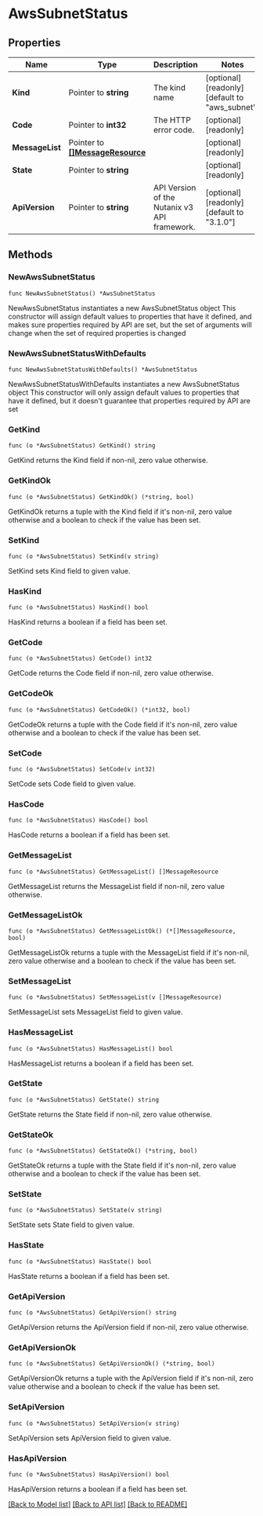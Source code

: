 # AwsSubnetStatus

## Properties

Name | Type | Description | Notes
------------ | ------------- | ------------- | -------------
**Kind** | Pointer to **string** | The kind name | [optional] [readonly] [default to "aws_subnet"]
**Code** | Pointer to **int32** | The HTTP error code. | [optional] [readonly] 
**MessageList** | Pointer to [**[]MessageResource**](MessageResource.md) |  | [optional] [readonly] 
**State** | Pointer to **string** |  | [optional] [readonly] 
**ApiVersion** | Pointer to **string** | API Version of the Nutanix v3 API framework. | [optional] [readonly] [default to "3.1.0"]

## Methods

### NewAwsSubnetStatus

`func NewAwsSubnetStatus() *AwsSubnetStatus`

NewAwsSubnetStatus instantiates a new AwsSubnetStatus object
This constructor will assign default values to properties that have it defined,
and makes sure properties required by API are set, but the set of arguments
will change when the set of required properties is changed

### NewAwsSubnetStatusWithDefaults

`func NewAwsSubnetStatusWithDefaults() *AwsSubnetStatus`

NewAwsSubnetStatusWithDefaults instantiates a new AwsSubnetStatus object
This constructor will only assign default values to properties that have it defined,
but it doesn't guarantee that properties required by API are set

### GetKind

`func (o *AwsSubnetStatus) GetKind() string`

GetKind returns the Kind field if non-nil, zero value otherwise.

### GetKindOk

`func (o *AwsSubnetStatus) GetKindOk() (*string, bool)`

GetKindOk returns a tuple with the Kind field if it's non-nil, zero value otherwise
and a boolean to check if the value has been set.

### SetKind

`func (o *AwsSubnetStatus) SetKind(v string)`

SetKind sets Kind field to given value.

### HasKind

`func (o *AwsSubnetStatus) HasKind() bool`

HasKind returns a boolean if a field has been set.

### GetCode

`func (o *AwsSubnetStatus) GetCode() int32`

GetCode returns the Code field if non-nil, zero value otherwise.

### GetCodeOk

`func (o *AwsSubnetStatus) GetCodeOk() (*int32, bool)`

GetCodeOk returns a tuple with the Code field if it's non-nil, zero value otherwise
and a boolean to check if the value has been set.

### SetCode

`func (o *AwsSubnetStatus) SetCode(v int32)`

SetCode sets Code field to given value.

### HasCode

`func (o *AwsSubnetStatus) HasCode() bool`

HasCode returns a boolean if a field has been set.

### GetMessageList

`func (o *AwsSubnetStatus) GetMessageList() []MessageResource`

GetMessageList returns the MessageList field if non-nil, zero value otherwise.

### GetMessageListOk

`func (o *AwsSubnetStatus) GetMessageListOk() (*[]MessageResource, bool)`

GetMessageListOk returns a tuple with the MessageList field if it's non-nil, zero value otherwise
and a boolean to check if the value has been set.

### SetMessageList

`func (o *AwsSubnetStatus) SetMessageList(v []MessageResource)`

SetMessageList sets MessageList field to given value.

### HasMessageList

`func (o *AwsSubnetStatus) HasMessageList() bool`

HasMessageList returns a boolean if a field has been set.

### GetState

`func (o *AwsSubnetStatus) GetState() string`

GetState returns the State field if non-nil, zero value otherwise.

### GetStateOk

`func (o *AwsSubnetStatus) GetStateOk() (*string, bool)`

GetStateOk returns a tuple with the State field if it's non-nil, zero value otherwise
and a boolean to check if the value has been set.

### SetState

`func (o *AwsSubnetStatus) SetState(v string)`

SetState sets State field to given value.

### HasState

`func (o *AwsSubnetStatus) HasState() bool`

HasState returns a boolean if a field has been set.

### GetApiVersion

`func (o *AwsSubnetStatus) GetApiVersion() string`

GetApiVersion returns the ApiVersion field if non-nil, zero value otherwise.

### GetApiVersionOk

`func (o *AwsSubnetStatus) GetApiVersionOk() (*string, bool)`

GetApiVersionOk returns a tuple with the ApiVersion field if it's non-nil, zero value otherwise
and a boolean to check if the value has been set.

### SetApiVersion

`func (o *AwsSubnetStatus) SetApiVersion(v string)`

SetApiVersion sets ApiVersion field to given value.

### HasApiVersion

`func (o *AwsSubnetStatus) HasApiVersion() bool`

HasApiVersion returns a boolean if a field has been set.


[[Back to Model list]](../README.md#documentation-for-models) [[Back to API list]](../README.md#documentation-for-api-endpoints) [[Back to README]](../README.md)


